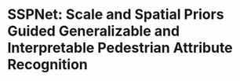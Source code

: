 # SSPNet: Scale and Spatial Priors Guided Generalizable and Interpretable Pedestrian Attribute Recognition
